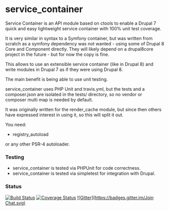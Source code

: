 # service_container

Service Container is an API module based on ctools to enable a Drupal 7 quick and easy lightweight service container with 100% unit test coverage.

It is very similar in syntax to a Symfony container, but was written from scratch as a symfony dependency was not wanted - using some of Drupal 8 Core and Component directly. They will likely depend on a drupal8core project in the future - but for now the copy is fine.

This allows to use an extensible service container (like in Drupal 8) and write modules in Drupal 7 as if they were using Drupal 8.

The main benefit is being able to use unit testing.

service_container uses PHP Unit and travis.yml, but the tests and a composer.json are isolated in the tests/ directory, so no vendor or composer multi map is needed by default.

It was originally written for the render_cache module, but since then others have expressed interest in using it, so this will split it out.

You need:

- registry_autoload

or any other PSR-4 autoloader.

### Testing

- service_container is tested via PHPUnit for code correctness.
- service_container is tested via simpletest for integration with Drupal.

### Status

[![Build Status](https://travis-ci.org/LionsAd/service_container.svg?branch=7.x-1.x)](https://travis-ci.org/LionsAd/service_container)
[![Coverage Status](https://coveralls.io/repos/LionsAd/service_container/badge.png?branch=7.x-1.x)](https://coveralls.io/r/LionsAd/service_container?branch=7.x-1.x)
[![Gitter](https://badges.gitter.im/Join Chat.svg)](https://gitter.im/LionsAd/service_container?utm_source=badge&utm_medium=badge&utm_campaign=pr-badge&utm_content=badge)
